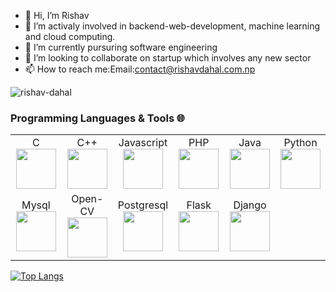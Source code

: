 - 👋 Hi, I’m Rishav
- 👀 I’m activaly involved in backend-web-development, machine learning and cloud computing.
- 🌱 I’m currently pursuring software engineering
- 💞️ I’m looking to collaborate on startup which involves any new sector
- 📫 How to reach me:Email:contact@rishavdahal.com.np

<p align="left">
  <img src="https://github-readme-stats-sigma-five.vercel.app/api?username=rishav-dahal&show_icons=true" alt="rishav-dahal" /> 

</p>

### Programming Languages & Tools 🌐
<table>
  <tbody>
    <tr valign="top">
      <td width="20%" align="center">
        <span>C</span><br>
        <img height="64px" src="https://cdn.svgporn.com/logos/c.svg">
      </td>
      <td width="20%" align="center">
        <span>C++</span><br>
        <img height="64px" src="https://cdn.svgporn.com/logos/c-plusplus.svg">
      </td>
       <td width="20%" align="center">
        <span>Javascript</span><br>
        <img height="64px" src="https://cdn.svgporn.com/logos/javascript.svg">
      </td>
      <td width="20%" align="center">
        <span>PHP</span><br>
        <img height="64px" src="https://cdn.svgporn.com/logos/php.svg">
      </td>
      <td width="20%" align="center">
        <span>Java</span><br>
        <img height="64px" src="https://cdn.svgporn.com/logos/java.svg">
      </td>
       <td width="20%" align="center">
        <span>Python</span><br>
        <img height="64px" src="https://cdn.svgporn.com/logos/python.svg">
      </td>
    </tr>
    <tr>
     <td width="20%" align="center">
        <span>Mysql</span><br>
        <img height="64px" src="https://cdn.svgporn.com/logos/mysql.svg">
      </td>
      <td width="20%" align="center">
        <span>Open-CV</span><br>
        <img height="64px" src="https://cdn.svgporn.com/logos/opencv.svg">
      </td>
         <td width="20%" align="center">
        <span>Postgresql</span><br>
        <img height="64px" src="https://cdn.svgporn.com/logos/postgresql.svg">
      </td>
      <td width="20%" align="center">
        <span>Flask</span><br>
        <img height="64px" src="https://cdn.svgporn.com/logos/flask.svg">
      </td>
      <td width="20%" align="center">
        <span>Django</span><br>
        <img height="64px" src="https://cdn.svgporn.com/logos/django.svg">
      </td>
    </tr>       
  </tbody>
</table>

[![Top Langs](https://github-readme-stats-sigma-five.vercel.app/api/top-langs/?username=rishav-dahal&layout=compact&theme=tokyonight)](https://github.com/rishav-dahal/github-readme-stats)

<!---
risaav/risaav is a ✨ special ✨ repository because its `README.md` (this file) appears on your GitHub profile.
You can click the Preview link to take a look at your changes.
--->
